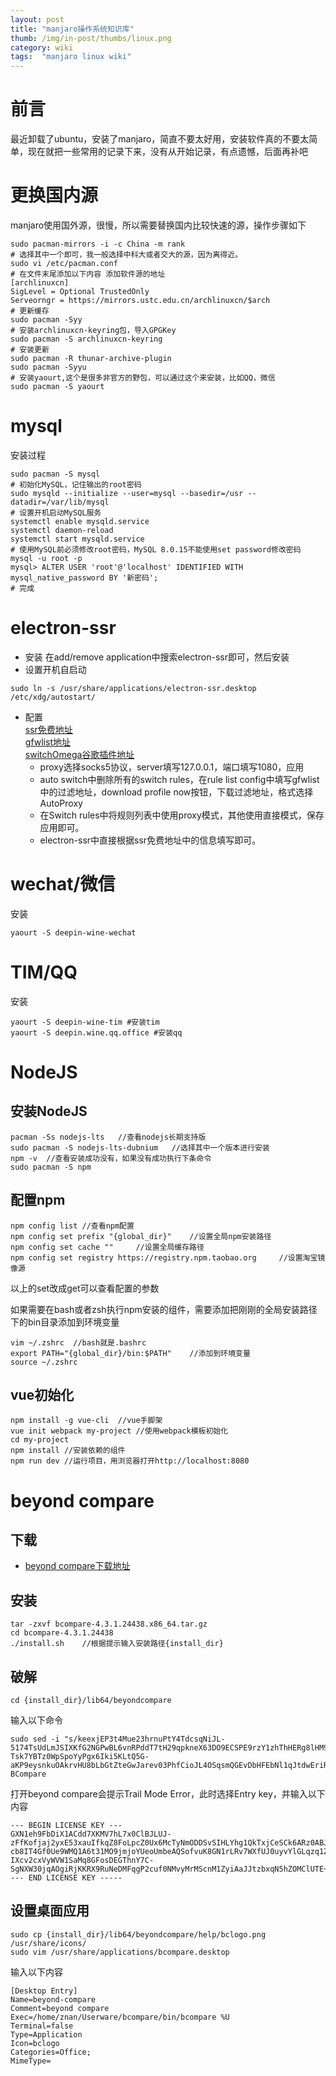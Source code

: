 ```yaml
---
layout: post 
title: "manjaro操作系统知识库"
thumb: /img/in-post/thumbs/linux.png
category: wiki
tags:  "manjaro linux wiki"
---
```


# 前言
最近卸载了ubuntu，安装了manjaro，简直不要太好用，安装软件真的不要太简单，现在就把一些常用的记录下来，没有从开始记录，有点遗憾，后面再补吧

# 更换国内源
manjaro使用国外源，很慢，所以需要替换国内比较快速的源，操作步骤如下
```
sudo pacman-mirrors -i -c China -m rank    
# 选择其中一个即可，我一般选择中科大或者交大的源，因为离得近。    
sudo vi /etc/pacman.conf     
# 在文件末尾添加以下内容 添加软件源的地址
[archlinuxcn]
SigLevel = Optional TrustedOnly
Serveorngr = https://mirrors.ustc.edu.cn/archlinuxcn/$arch
# 更新缓存    
sudo pacman -Syy    
# 安装archlinuxcn-keyring包，导入GPGKey
sudo pacman -S archlinuxcn-keyring
# 安装更新
sudo pacman -R thunar-archive-plugin
sudo pacman -Syyu
# 安装yaourt,这个是很多非官方的野包，可以通过这个来安装，比如QQ，微信
sudo pacman -S yaourt
```

# mysql
安装过程
```
sudo pacman -S mysql
# 初始化MySQL，记住输出的root密码
sudo mysqld --initialize --user=mysql --basedir=/usr --datadir=/var/lib/mysql
# 设置开机启动MySQL服务
systemctl enable mysqld.service
systemctl daemon-reload
systemctl start mysqld.service
# 使用MySQL前必须修改root密码，MySQL 8.0.15不能使用set password修改密码
mysql -u root -p
mysql> ALTER USER 'root'@'localhost' IDENTIFIED WITH mysql_native_password BY '新密码';
# 完成
```

# electron-ssr
- 安装 在add/remove application中搜索electron-ssr即可，然后安装
- 设置开机自启动
```
sudo ln -s /usr/share/applications/electron-ssr.desktop /etc/xdg/autostart/
```
- 配置    
[ssr免费地址](https://github.com/Alvin9999/new-pac/wiki/ss%E5%85%8D%E8%B4%B9%E8%B4%A6%E5%8F%B7)    
[gfwlist地址](https://github.com/gfwlist/gfwlist)    
[switchOmega谷歌插件地址](https://github.com/FelisCatus/SwitchyOmega/releases)    
    - proxy选择socks5协议，server填写127.0.0.1，端口填写1080，应用     
    - auto switch中删除所有的switch rules，在rule list config中填写gfwlist中的过滤地址，download profile now按钮，下载过滤地址，格式选择AutoProxy
    - 在Switch rules中将规则列表中使用proxy模式，其他使用直接模式，保存应用即可。     
    - electron-ssr中直接根据ssr免费地址中的信息填写即可。

# wechat/微信
安装
```
yaourt -S deepin-wine-wechat
```

# TIM/QQ
安装
```
yaourt -S deepin-wine-tim #安装tim
yaourt -S deepin.wine.qq.office #安装qq
```

# NodeJS
## 安装NodeJS
```
pacman -Ss nodejs-lts   //查看nodejs长期支持版
sudo pacman -S nodejs-lts-dubnium   //选择其中一个版本进行安装
npm -v  //查看安装成功没有，如果没有成功执行下条命令
sudo pacman -S npm
```

## 配置npm
```
npm config list //查看npm配置
npm config set prefix "{global_dir}"    //设置全局npm安装路径
npm config set cache ""     //设置全局缓存路径
npm config set registry https://registry.npm.taobao.org     //设置淘宝镜像源
```
以上的set改成get可以查看配置的参数

如果需要在bash或者zsh执行npm安装的组件，需要添加把刚刚的全局安装路径下的bin目录添加到环境变量
```
vim ~/.zshrc  //bash就是.bashrc
export PATH="{global_dir}/bin:$PATH"    //添加到环境变量
source ~/.zshrc
```

## vue初始化
```
npm install -g vue-cli  //vue手脚架
vue init webpack my-project //使用webpack模板初始化
cd my-project
npm install //安装依赖的组件
npm run dev //运行项目，用浏览器打开http://localhost:8080
```

# beyond compare
## 下载
- [beyond compare下载地址](https://www.scootersoftware.com/download.php?zz=kb_linux_install)

## 安装
```
tar -zxvf bcompare-4.3.1.24438.x86_64.tar.gz
cd bcompare-4.3.1.24438
./install.sh    //根据提示输入安装路径{install_dir}
```
## 破解
```
cd {install_dir}/lib64/beyondcompare
```
输入以下命令
```
sudo sed -i "s/keexjEP3t4Mue23hrnuPtY4TdcsqNiJL-5174TsUdLmJSIXKfG2NGPwBL6vnRPddT7tH29qpkneX63DO9ECSPE9rzY1zhThHERg8lHM9IBFT+rVuiY823aQJuqzxCKIE1bcDqM4wgW01FH6oCBP1G4ub01xmb4BGSUG6ZrjxWHJyNLyIlGvOhoY2HAYzEtzYGwxFZn2JZ66o4RONkXjX0DF9EzsdUef3UAS+JQ+fCYReLawdjEe6tXCv88GKaaPKWxCeaUL9PejICQgRQOLGOZtZQkLgAelrOtehxz5ANOOqCaJgy2mJLQVLM5SJ9Dli909c5ybvEhVmIC0dc9dWH+/N9KmiLVlKMU7RJqnE+WXEEPI1SgglmfmLc1yVH7dqBb9ehOoKG9UE+HAE1YvH1XX2XVGeEqYUY-Tsk7YBTz0WpSpoYyPgx6Iki5KLtQ5G-aKP9eysnkuOAkrvHU8bLbGtZteGwJarev03PhfCioJL4OSqsmQGEvDbHFEbNl1qJtdwEriR+VNZts9vNNLk7UGfeNwIiqpxjk4Mn09nmSd8FhM4ifvcaIbNCRoMPGl6KU12iseSe+w+1kFsLhX+OhQM8WXcWV10cGqBzQE9OqOLUcg9n0krrR3KrohstS9smTwEx9olyLYppvC0p5i7dAx2deWvM1ZxKNs0BvcXGukR+/g" BCompare
```
打开beyond compare会提示Trail Mode Error，此时选择Entry key，并输入以下内容
```
--- BEGIN LICENSE KEY ---
GXN1eh9FbDiX1ACdd7XKMV7hL7x0ClBJLUJ-zFfKofjaj2yxE53xauIfkqZ8FoLpcZ0Ux6McTyNmODDSvSIHLYhg1QkTxjCeSCk6ARz0ABJcnUmd3dZYJNWFyJun14rmGByRnVPL49QH+Rs0kjRGKCB-cb8IT4Gf0Ue9WMQ1A6t31MO9jmjoYUeoUmbeAQSofvuK8GN1rLRv7WXfUJ0uyvYlGLqzq1ZoJAJDyo0Kdr4ThF-IXcv2cxVyWVW1SaMq8GFosDEGThnY7C-SgNXW30jqAOgiRjKKRX9RuNeDMFqgP2cuf0NMvyMrMScnM1ZyiAaJJtzbxqN5hZOMClUTE+++
--- END LICENSE KEY -----
```
## 设置桌面应用
```
sudo cp {install_dir}/lib64/beyondcompare/help/bclogo.png /usr/share/icons/
sudo vim /usr/share/applications/bcompare.desktop
```
输入以下内容
```
[Desktop Entry]
Name=beyond-compare
Comment=beyond compare
Exec=/home/znan/Userware/bcompare/bin/bcompare %U
Terminal=false
Type=Application
Icon=bclogo
Categories=Office;
MimeType=
```
